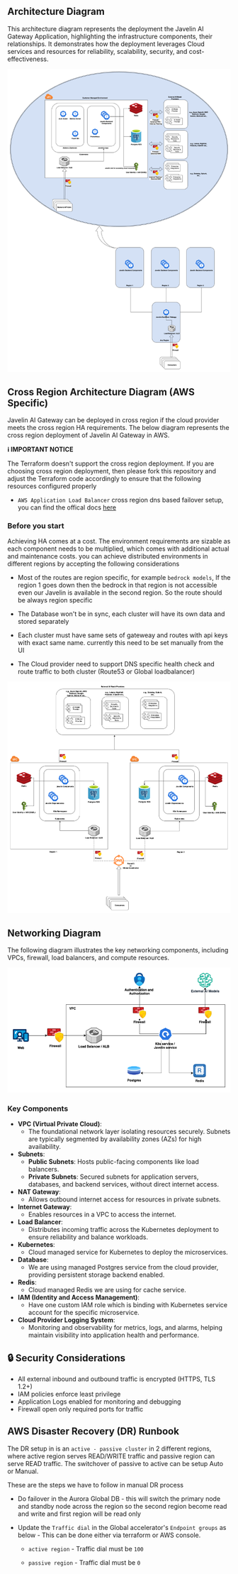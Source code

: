 ## Architecture Diagram

This architecture diagram represents the deployment the Javelin AI Gateway Application, highlighting the infrastructure components, their relationships. It demonstrates how the deployment leverages Cloud services and resources for reliability, scalability, security, and cost-effectiveness.

![Javelin Infra](./img/architecture.png)

## Cross Region Architecture Diagram (AWS Specific)

Javelin AI Gateway can be deployed in cross region if the cloud provider meets the cross region HA requirements. The below diagram represents the cross region deployment of Javelin AI Gateway in AWS.

**ℹ️ IMPORTANT NOTICE**

The Terraform doesn't support the cross region deployment. If you are choosing cross region deployment, then please fork this repository and adjust the Terraform code accordingly to ensure that the following resources configured properly

* `AWS Application Load Balancer` cross region dns based failover setup, you can find the offical docs [here](https://docs.aws.amazon.com/whitepapers/latest/real-time-communication-on-aws/cross-region-dns-based-load-balancing-and-failover.html)

### Before you start

Achieving HA comes at a cost. The environment requirements are sizable as each component needs to be multiplied, which comes with additional actual and maintenance costs. you can achieve distributed environments in different regions by accepting the following considerations

* Most of the routes are region specific, for example `bedrock models`, If the region 1 goes down then the bedrock in that region is not accessible even our Javelin is available in the second region. So the route should be always region specific

* The Database won't be in sync, each cluster will have its own data and stored separately

* Each cluster must have same sets of gateweay and routes with api keys with exact same name. currently this need to be set manually from the UI

* The Cloud provider need to support DNS specific health check and route traffic to both cluster (Route53 or Global loadbalancer)

![Javelin AWS HA Infra](./img/aws-ha-architecture.png)

## Networking Diagram

The following diagram illustrates the key networking components, including VPCs, firewall, load balancers, and compute resources.

![Javelin Network](./img/networking.png)

### Key Components

* **VPC (Virtual Private Cloud)**:
    - The foundational network layer isolating resources securely. Subnets are typically segmented by availability zones (AZs) for high availability.
* **Subnets**:
    - **Public Subnets**: Hosts public-facing components like load balancers.
    - **Private Subnets**: Secured subnets for application servers, databases, and backend services, without direct internet access.
* **NAT Gateway**:
    - Allows outbound internet access for resources in private subnets.
* **Internet Gateway**:
    - Enables resources in a VPC to access the internet.
* **Load Balancer**:
    - Distributes incoming traffic across the Kubernetes deployment to ensure reliability and balance workloads.
* **Kubernetes**:
    - Cloud managed service for Kubernetes to deploy the microservices.
* **Database**:
    - We are using managed Postgres service from the cloud provider, providing persistent storage backend enabled.
* **Redis**:
    - Cloud managed Redis we are using for cache service.
* **IAM (Identity and Access Management)**:
    - Have one custom IAM role which is binding with Kubernetes service account for the specific microservice.
* **Cloud Provider Logging System**:
    - Monitoring and observability for metrics, logs, and alarms, helping maintain visibility into application health and performance.

## 🔒 Security Considerations

- All external inbound and outbound traffic is encrypted (HTTPS, TLS 1.2+)
- IAM policies enforce least privilege
- Application Logs enabled for monitoring and debugging
- Firewall open only required ports for traffic


## AWS Disaster Recovery (DR) Runbook

The DR setup in is an `active - passive cluster` in 2 different regions, where active region serves READ/WRITE traffic and passive region can serve READ traffic. The switchover of passive to active can be setup Auto or Manual.

These are the steps we have to follow in manual DR process

* Do failover in the Aurora Global DB - this will switch the primary node and standby node across the region so the second region become read and write and first region will be read only

* Update the `Traffic dial` in the Global accelerator's `Endpoint groups` as below -  This can be done either via terraform or AWS console.

    * `active region` - Traffic dial must be `100`

    * `passive region` - Traffic dial must be `0`

